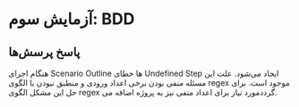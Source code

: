 # آزمایش سوم: BDD
## پاسخ پرسش‌ها
هنگام اجرای Scenario Outline ها خطای Undefined Step ایجاد می‌شود. علت این مسئله منفی بودن برخی اعداد ورودی و منطبق نبودن با الگوی regex موجود است. برای حل این مشکل الگوی regex مورد نیاز برای اعداد منفی نیز به پروژه اضافه می‌‎گردد.
